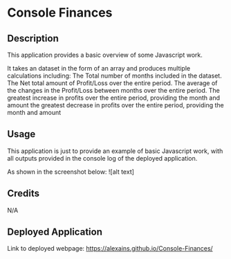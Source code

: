 # Console Finances

## Description

This application provides a basic overview of some Javascript work.

It takes an dataset in the form of an array and produces multiple calculations including:
The Total number of months included in the dataset.
The Net total amount of Profit/Loss over the entire period.
The average of the changes in the Profit/Loss between months over the entire period.
The greatest increase in profits over the entire period, providing the month and amount
the greatest decrease in profits over the entire period, providing the month and amount 

## Usage

This application is just to provide an example of basic Javascript work, with all outputs provided in the console log of the deployed application.

As shown in the screenshot below:
![alt text]

## Credits

N/A

## Deployed Application
Link to deployed webpage: https://alexains.github.io/Console-Finances/